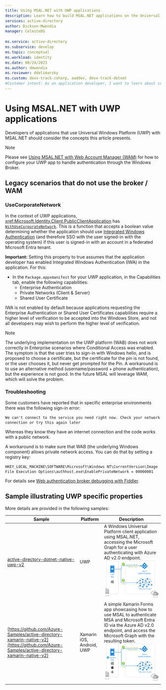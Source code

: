 ```yaml
---
title: Using MSAL.NET with UWP applications
description: Learn how to build MSAL.NET applications on the Universal Windows Platform."
services: active-directory
author: Dickson-Mwendia
manager: CelesteDG

ms.service: active-directory
ms.subservice: develop
ms.topic: conceptual
ms.workload: identity
ms.date: 08/24/2023
ms.author: dmwendia
ms.reviewer: ddelimarsky
ms.custom: devx-track-csharp, aaddev, devx-track-dotnet
#Customer intent: As an application developer, I want to learn about considerations for using Universal Windows Platform and MSAL.NET so that I can decide if this platform meets my application development needs.
---
```


# Using MSAL.NET with UWP applications

Developers of applications that use Universal Windows Platform (UWP) with MSAL.NET should consider the concepts this article presents.

>[!NOTE]
>Please see [Using MSAL.NET with Web Account Manager (WAM)](./wam.md) for how to configure your UWP app to handle authentication through the Windows Broker.

## Legacy scenarios that do not use the broker / WAM

### UseCorporateNetwork

In the context of UWP applications, <xref:Microsoft.Identity.Client.PublicClientApplication> has [`WithUseCorporateNetwork`](https://github.com/AzureAD/microsoft-authentication-library-for-dotnet/blob/c9bdd0dd191ab2e658a1c949e43e3959fe3d1aa5/src/client/Microsoft.Identity.Client/AppConfig/PublicClientApplicationBuilder.cs#L244). This is a function that accepts a boolean value determining whether the application should use [Integrated Windows Authentication](./integrated-windows-authentication.md) (and therefore SSO with the user signed-in with the operating system) if this user is signed-in with an account in a federated Microsoft Entra tenant.

**Important:**
Setting this property to true assumes that the application developer has enabled Integrated Windows Authentication (IWA) in the application. For this:

- In the ``Package.appxmanifest`` for your UWP application, in the Capabilities tab, enable the following capabilities:
  - Enterprise Authentication
  - Private Networks (Client & Server)
  - Shared User Certificate

IWA is not enabled by default because applications requesting the Enterprise Authentication or Shared User Certificates capabilities require a higher level of verification to be accepted into the Windows Store, and not all developers may wish to perform the higher level of verification.

>[!NOTE]
>The underlying implementation on the UWP platform (WAB) does not work correctly in Enterprise scenarios where Conditional Access was enabled. The symptom is that the user tries to sign-in with Windows hello, and is proposed to choose a certificate, but the certificate for the pin is not found, or the user chooses it, but never get prompted for the Pin. A workaround is to use an alternative method (username/password + phone authentication), but the experience is not good. In the future MSAL will leverage WAM, which will solve the problem.

### Troubleshooting

Some customers have reported that in specific enterprise environments there was the following sign-in error:

```text
We can't connect to the service you need right now. Check your network connection or try this again later
```

Whereas they know they have an internet connection and the code works with a public network.

A workaround is to make sure that WAB (the underlying Windows component) allows private network access. You can do that by setting a registry key:

```text
HKEY_LOCAL_MACHINE\SOFTWARE\Microsoft\Windows NT\CurrentVersion\Image File Execution Options\authhost.exe\EnablePrivateNetwork = 00000001
```

For details see [Web authentication broker debugging with Fiddler](/windows/uwp/security/web-authentication-broker#fiddler).

## Sample illustrating UWP specific properties

More details are provided in the following samples:

Sample | Platform | Description
------ | -------- | -----------
[active-directory-dotnet-native-uwp-v2](https://github.com/azure-samples/active-directory-dotnet-native-uwp-v2) | UWP | A Windows Universal Platform client application using MSAL.NET, accessing the Microsoft Graph for a user authenticating with Azure AD v2.0 endpoint. ![UWP app topology](../../media/uwp-app-topology.png)
[https://github.com/Azure-Samples/active-directory-xamarin-native-v2](https://github.com/Azure-Samples/active-directory-xamarin-native-v2) | Xamarin iOS, Android, UWP | A simple Xamarin Forms app showcasing how to use MSAL to authenticate MSA and Microsoft Entra ID via the Azure AD v2.0 endpoint, and access the Microsoft Graph with the resulting token. ![Xamarin Forms topology](../../media/xamarin-forms-topology.png)
